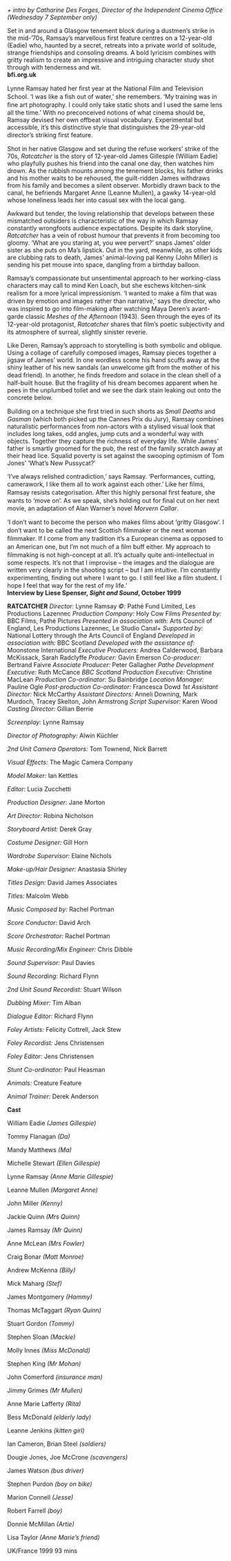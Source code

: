 
_+ intro by Catharine Des Forges, Director of the Independent Cinema Office (Wednesday 7 September only)_

Set in and around a Glasgow tenement block during a dustmen’s strike in the mid-’70s, Ramsay’s marvellous first feature centres on a 12-year-old (Eadie) who, haunted by a secret, retreats into a private world of solitude, strange friendships and consoling dreams. A bold lyricism combines with gritty realism to create an impressive and intriguing character study shot through with tenderness and wit.  
**bfi.org.uk**

Lynne Ramsay hated her ﬁrst year at the National Film and Television School. ‘I was like a ﬁsh out of water,’ she remembers. ‘My training was in ﬁne art photography. I could only take static shots and I used the same lens all the time.’ With no preconceived notions of what cinema should be, Ramsay devised her own offbeat visual vocabulary. Experimental but accessible, it’s this distinctive style that distinguishes the 29-year-old director’s striking ﬁrst feature.

Shot in her native Glasgow and set during the refuse workers’ strike of the 70s, _Ratcatcher_ is the story of 12-year-old James Gillespie (William Eadie) who playfully pushes his friend into the canal one day, then watches him drown. As the rubbish mounts among the tenement blocks, his father drinks and his mother waits to be rehoused, the guilt-ridden James withdraws from his family and becomes a silent observer. Morbidly drawn back to the canal, he befriends Margaret Anne (Leanne Mullen), a gawky 14-year-old whose loneliness leads her into casual sex with the local gang.

Awkward but tender, the loving relationship that develops between these mismatched outsiders is characteristic of the way in which Ramsay constantly wrongfoots audience expectations. Despite its dark storyline, _Ratcatcher_ has a vein of robust humour that prevents it from becoming too gloomy. ‘What are you staring at, you wee pervert?’ snaps James’ older sister as she puts on Ma’s lipstick. Out in the yard, meanwhile, as other kids are clubbing rats to death, James’ animal-loving pal Kenny (John Miller) is sending his pet mouse into space, dangling from a birthday balloon.

Ramsay’s compassionate but unsentimental approach to her working-class characters may call to mind Ken Loach, but she eschews kitchen-sink realism for a more lyrical impressionism. ‘I wanted to make a ﬁlm that was driven by emotion and images rather than narrative,’ says the director, who was inspired to go into ﬁlm-making after watching Maya Deren’s avant-garde classic _Meshes of the Afternoon_ (1943). Seen through the eyes of its 12-year-old protagonist, _Ratcatcher_ shares that ﬁlm’s poetic subjectivity and its atmosphere of surreal, slightly sinister reverie.

Like Deren, Ramsay’s approach to storytelling is both symbolic and oblique. Using a collage of carefully composed images, Ramsay pieces together a jigsaw of James’ world. In one wordless scene his hand scuffs away at the shiny leather of his new sandals (an unwelcome gift from the mother of his dead friend). In another, he ﬁnds freedom and solace in the clean shell of a half-built house. But the fragility of his dream becomes apparent when he pees in the unplumbed toilet and we see the dark stain leaking out onto the concrete below.

Building on a technique she ﬁrst tried in such shorts as _Small Deaths_ and _Gasman_ (which both picked up the Cannes Prix du Jury), Ramsay combines naturalistic performances from non-actors with a stylised visual look that includes long takes, odd angles, jump cuts and a wonderful way with objects. Together they capture the richness of everyday life. While James’ father is smartly groomed for the pub, the rest of the family scratch away at their head lice. Squalid poverty is set against the swooping optimism of Tom Jones’ ‘What’s New Pussycat?’

‘I’ve always relished contradiction,’ says Ramsay. ‘Performances, cutting, camerawork, I like them all to work against each other.’ Like her ﬁlms, Ramsay resists categorisation. After this highly personal ﬁrst feature, she wants to ‘move on’. As we speak, she’s holding out for ﬁnal cut on her next movie, an adaptation of Alan Warner’s novel _Morvern Callar_.

‘I don’t want to become the person who makes ﬁlms about ‘gritty Glasgow’. I don’t want to be called the next Scottish ﬁlmmaker or the next woman ﬁlmmaker. If I come from any tradition it’s a European cinema as opposed to an American one, but I’m not much of a ﬁlm buff either. My approach to ﬁlmmaking is not high-concept at all. It’s actually quite anti-intellectual in some respects. It’s not that I improvise – the images and the dialogue are written very clearly in the shooting script – but I am intuitive. I’m constantly experimenting, ﬁnding out where I want to go. I still feel like a ﬁlm student. I hope I feel that way for the rest of my life.’  
**Interview by Liese Spenser, _Sight and Sound_, October 1999**  

**RATCATCHER**
_Director:_ Lynne Ramsay
_©:_ Pathé Fund Limited, Les Productions Lazennec
_Production Company:_ Holy Cow Films
_Presented by:_ BBC Films, Pathé Pictures
_Presented in association with:_ Arts Council of England,
Les Productions Lazennec, Le Studio Canal+
_Supported by:_ National Lottery through the Arts Council of England
_Developed in association with:_ BBC Scotland
_Developed with the assistance of:_ Moonstone International
_Executive Producers:_ Andrea Calderwood, Barbara McKissack, Sarah Radclyffe
_Producer:_ Gavin Emerson
_Co-producer:_ Bertrand Faivre
_Associate Producer:_ Peter Gallagher
_Pathe Development Executive:_ Ruth McCance
_BBC Scotland Production Executive:_ Christine MacLean
_Production Co-ordinator:_ Su Bainbridge
_Location Manager:_ Pauline Ogle
_Post-production Co-ordinator:_ Francesca Dowd
_1st Assistant Director:_ Nick McCarthy
_Assistant Directors:_ Anneli Downing, Mark Murdoch, Tracey Skelton, John Armstrong
_Script Supervisor:_ Karen Wood
_Casting Director:_ Gillian Berrie

_Screenplay:_ Lynne Ramsay

_Director of Photography:_ Alwin Küchler

_2nd Unit Camera Operators:_ Tom Townend, Nick Barrett

_Visual Effects:_ The Magic Camera Company

_Model Maker:_ Ian Kettles

_Editor:_ Lucia Zucchetti

_Production Designer:_ Jane Morton

_Art Director:_ Robina Nicholson

_Storyboard Artist:_ Derek Gray

_Costume Designer:_ Gill Horn

_Wardrobe Supervisor:_ Elaine Nichols

_Make-up/Hair Designer:_ Anastasia Shirley

_Titles Design:_ David James Associates

_Titles:_ Malcolm Webb

_Music Composed by:_ Rachel Portman

_Score Conductor:_ David Arch

_Score Orchestrator:_ Rachel Portman

_Music Recording/Mix Engineer:_ Chris Dibble

_Sound Supervisor:_ Paul Davies

_Sound Recording:_ Richard Flynn

_2nd Unit Sound Recordist:_ Stuart Wilson

_Dubbing Mixer:_ Tim Alban

_Dialogue Editor:_ Richard Flynn

_Foley Artists:_ Felicity Cottrell, Jack Stew

_Foley Recordist:_ Jens Christensen

_Foley Editor:_ Jens Christensen

_Stunt Co-ordinator:_ Paul Heasman

_Animals:_ Creature Feature

_Animal Trainer:_ Derek Anderson

**Cast**

William Eadie _(James Gillespie)_

Tommy Flanagan _(Da)_

Mandy Matthews _(Ma)_

Michelle Stewart _(Ellen Gillespie)_

Lynne Ramsay _(Anne Marie Gillespie)_

Leanne Mullen _(Margaret Anne)_

John Miller _(Kenny)_

Jackie Quinn _(Mrs Quinn)_

James Ramsay _(Mr Quinn)_

Anne McLean _(Mrs Fowler)_

Craig Bonar _(Matt Monroe)_

Andrew McKenna _(Billy)_

Mick Maharg _(Stef)_

James Montgomery _(Hammy)_

Thomas McTaggart _(Ryan Quinn)_

Stuart Gordon _(Tommy)_

Stephen Sloan _(Mackie)_

Molly Innes _(Miss McDonald)_

Stephen King _(Mr Mohan)_

John Comerford _(insurance man)_

Jimmy Grimes _(Mr Mullen)_

Anne Marie Lafferty _(Rita)_

Bess McDonald _(elderly lady)_

Leanne Jenkins _(kitten girl)_

Ian Cameron, Brian Steel _(soldiers)_

Dougie Jones, Joe McCrone _(scavengers)_

James Watson _(bus driver)_

Stephen Purdon _(boy on bike)_

Marion Connell _(Jesse)_

Robert Farrell _(boy)_

Donnie McMillan _(Artie)_

Lisa Taylor _(Anne Marie’s friend)_

UK/France 1999
93 mins
<!--stackedit_data:
eyJoaXN0b3J5IjpbMTY4NDY5NDc2NF19
-->